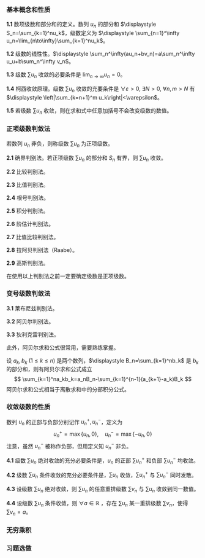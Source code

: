 ### 基本概念和性质

**1.1** 数项级数和部分和的定义。数列 $u_n$ 的部分和 $\displaystyle S_n=\sum_{k=1}^nu_k$，级数定义为 $\displaystyle \sum_{n=1}^\infty u_n=\lim_{n\to\infty}\sum_{k=1}^nu_k$。

**1.2** 级数的线性性。$\displaystyle \sum_n^\infty(au_n+bv_n)=a\sum_n^\infty u_u+b\sum_n^\infty v_n$。

**1.3** 级数 $\sum u_n$ 收敛的必要条件是 $\displaystyle \lim_{n\to\infty}u_n=0$。

**1.4** 柯西收敛原理。级数 $\sum u_n$ 收敛的充要条件是 $\forall \varepsilon>0,\ \exists N>0,\ \forall n,m>N$ 有 $\displaystyle \left|\sum_{k=n+1}^m u_k\right|<\varepsilon$。

**1.5** 若级数 $\sum u_n$ 收敛，则在求和式中任意加括号不会改变级数的数值。 

### 正项级数判敛法

若数列 $u_n$ 非负，则称级数 $\sum u_n$ 为正项级数。

**2.1** 确界判别法。若正项级数 $\sum u_n$ 的部分和 $S_n$ 有界，则 $\sum u_n$ 收敛。

**2.2** 比较判别法。

**2.3** 比值判别法。

**2.4** 根号判别法。

**2.5** 积分判别法。

**2.6** 阶估计判别法。

**2.7** 比值比较判别法。

**2.8** 拉阿贝判别法（$\text{Raabe}$）。

**2.9** 高斯判别法。

在使用以上判别法之前一定要确定级数是正项级数。

### 变号级数判敛法

**3.1** 莱布尼兹判别法。

**3.2** 阿贝尔判别法。

**3.3** 狄利克雷判别法。

此外，阿贝尔求和公式很常用，需要熟练掌握。

设 $a_k,b_k\ (1\le k\le n)$ 是两个数列，$\displaystyle B_n=\sum_{k=1}^nb_k$ 是 $b_k$ 的部分和，则有阿贝尔求和公式成立
$$
\sum_{k=1}^na_kb_k=a_nB_n-\sum_{k=1}^{n-1}(a_{k+1}-a_k)B_k
$$
阿贝尔求和公式相当于离散求和中的分部积分公式。

### 收敛级数的性质

数列 $u_n$ 的正部与负部分别记作 $u_n^+,u_n^-$，定义为
$$
u_n^+=\max\{u_n,0\},\quad u_n^-=\max\{-u_n,0\}
$$
注意，虽然 $u_n^-$ 被称作负部，但用定义知 $u_n^-$ 非负。

**4.1** 级数 $\sum u_n$ 绝对收敛的充分必要条件是，$u_n$ 的正部 $\sum u_n^+$ 和负部 $\sum u_n^-$ 均收敛。

**4.2** 级数 $\sum u_n$ 条件收敛的充分必要条件是，$\sum u_n$ 收敛，$\sum u_n^+$ 与 $\sum u_n^-$ 同时发散。

**4.3** 设级数 $\sum u_n$ 绝对收敛，则 $\sum u_n$ 的任意重排级数 $\sum v_n$ 与 $\sum u_n$ 收敛到同一数值。

**4.4** 设级数 $\sum u_n$ 条件收敛，则 $\forall a\in\mathbb{R}$ ，存在 $\sum u_n$ 某一重排级数 $\sum v_n$，使得 $\sum v_n=a$。

### 无穷乘积



### 习题选做

























